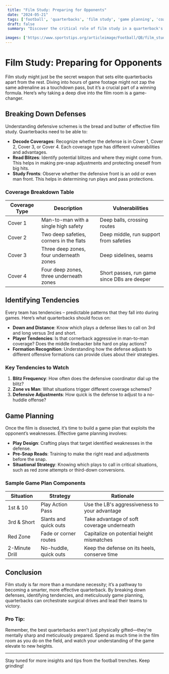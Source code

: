 ```yaml
---
 title: "Film Study: Preparing for Opponents"
 date: "2024-05-21"
 tags: ['football', 'quarterbacks', 'film study', 'game planning', 'coaching', 'defense analysis', 'tendencies', 'preparation', 'sports', 'strategy']
 draft: false
 summary: "Discover the critical role of film study in a quarterback's preparation. Learn how to break down defenses, identify tendencies, and strategically plan for the game."

images: ['https://www.sportstips.org/articleimage/Football/QB/film_study_preparing_for_opponents.webp']
---
```


# Film Study: Preparing for Opponents

Film study might just be the secret weapon that sets elite quarterbacks apart from the rest. Diving into hours of game footage might not zap the same adrenaline as a touchdown pass, but it’s a crucial part of a winning formula. Here’s why taking a deep dive into the film room is a game-changer.

## Breaking Down Defenses

Understanding defensive schemes is the bread and butter of effective film study. Quarterbacks need to be able to:

- **Decode Coverages**: Recognize whether the defense is in Cover 1, Cover 2, Cover 3, or Cover 4. Each coverage type has different vulnerabilities and advantages.
- **Read Blitzes**: Identify potential blitzes and where they might come from. This helps in making pre-snap adjustments and protecting oneself from big hits.
- **Study Fronts**: Observe whether the defensive front is an odd or even man front. This helps in determining run plays and pass protections.

### Coverage Breakdown Table

| Coverage Type | Description                                     | Vulnerabilities                                   |
|---------------|-------------------------------------------------|--------------------------------------------------|
| Cover 1       | Man-to-man with a single high safety            | Deep balls, crossing routes                      |
| Cover 2       | Two deep safeties, corners in the flats         | Deep middle, run support from safeties           |
| Cover 3       | Three deep zones, four underneath zones         | Deep sidelines, seams                            |
| Cover 4       | Four deep zones, three underneath zones         | Short passes, run game since DBs are deeper      |

## Identifying Tendencies

Every team has tendencies – predictable patterns that they fall into during games. Here’s what quarterbacks should focus on:

- **Down and Distance**: Know which plays a defense likes to call on 3rd and long versus 3rd and short.
- **Player Tendencies**: Is that cornerback aggressive in man-to-man coverage? Does the middle linebacker bite hard on play actions?
- **Formation Recognition**: Understanding how the defense adjusts to different offensive formations can provide clues about their strategies.

### Key Tendencies to Watch

1. **Blitz Frequency**: How often does the defensive coordinator dial up the blitz?
2. **Zone vs Man**: What situations trigger different coverage schemes?
3. **Defensive Adjustments**: How quick is the defense to adjust to a no-huddle offense?

## Game Planning

Once the film is dissected, it’s time to build a game plan that exploits the opponent’s weaknesses. Effective game planning involves:

- **Play Design**: Crafting plays that target identified weaknesses in the defense.
- **Pre-Snap Reads**: Training to make the right read and adjustments before the snap.
- **Situational Strategy**: Knowing which plays to call in critical situations, such as red zone attempts or third-down conversions.

### Sample Game Plan Components

| Situation             | Strategy                          | Rationale                                   |
|-----------------------|-----------------------------------|---------------------------------------------|
| 1st & 10              | Play Action Pass                  | Use the LB's aggressiveness to your advantage|
| 3rd & Short           | Slants and quick outs             | Take advantage of soft coverage underneath  |
| Red Zone              | Fade or corner routes             | Capitalize on potential height mismatches   |
| 2-Minute Drill        | No-huddle, quick outs             | Keep the defense on its heels, conserve time|

## Conclusion

Film study is far more than a mundane necessity; it’s a pathway to becoming a smarter, more effective quarterback. By breaking down defenses, identifying tendencies, and meticulously game planning, quarterbacks can orchestrate surgical drives and lead their teams to victory.

### Pro Tip:
Remember, the best quarterbacks aren't just physically gifted—they're mentally sharp and meticulously prepared. Spend as much time in the film room as you do on the field, and watch your understanding of the game elevate to new heights. 

---

Stay tuned for more insights and tips from the football trenches. Keep grinding!

```